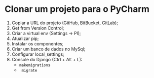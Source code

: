 # Clonar um projeto para o PyCharm

1. Copiar a URL do projeto (GitHub, BitBucket, GitLab);
2. Get from Version Control;
3. Criar a virtual env (Settings -> PI);
4. Atualizar pip;
5. Instalar os componentes;
6. Criar um banco de dados no MySql;
7. Configurar local_settings;
8. Console do Django (Ctrl + Alt + L):
    - ```makemigrations```
    - ``` migrate```
